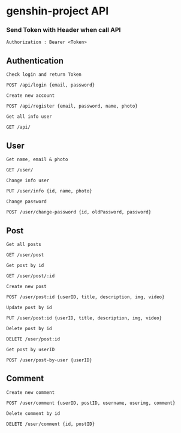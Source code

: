 # genshin-project API

### Send Token with Header when call API
`````````
Authorization : Bearer <Token>
`````````

## Authentication

`Check login and return Token`
```
POST /api/login {email, password}
```
`Create new account`
```
POST /api/register {email, password, name, photo}
```
`Get all info user`
```
GET /api/ 
```


## User
`Get name, email & photo`
```
GET /user/ 
```
`Change info user`
```
PUT /user/info {id, name, photo}
```
`Change password`
```
POST /user/change-password {id, oldPassword, password}
```

## Post
`Get all posts`
```
GET /user/post 
```
`Get post by id`
```
GET /user/post/:id 
```
`Create new post`
```
POST /user/post:id {userID, title, description, img, video}
```
`Update post by id`
```
PUT /user/post:id {userID, title, description, img, video}
```
`Delete post by id`
```
DELETE /user/post:id
```
`Get post by userID`
```
POST /user/post-by-user {userID}
```

## Comment
`Create new comment`
```
POST /user/comment {userID, postID, username, userimg, comment}
```
`Delete comment by id`
```
DELETE /user/comment {id, postID}
```


